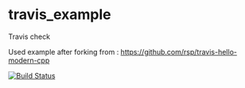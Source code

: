 # travis_example
Travis check  

Used example after forking from : https://github.com/rsp/travis-hello-modern-cpp

[![Build Status](https://travis-ci.org/deepakreddy63/travis_example.svg?branch=master)](https://travis-ci.org/deepakreddy63/travis_example)
